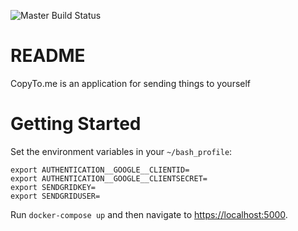![Master Build Status](https://img.shields.io/badge/dynamic/json?color=blue&label=Build%20Status&query=%24%5B0%5D.state&url=https%3A%2F%2Fapi.github.com%2Frepos%2Fsilleknarf%2Fcopyto.me%2Fstatuses%2Fmaster)

README
======

CopyTo.me is an application for sending things to yourself

Getting Started
===============

Set the environment variables in your `~/bash_profile`:

    export AUTHENTICATION__GOOGLE__CLIENTID=
    export AUTHENTICATION__GOOGLE__CLIENTSECRET=
    export SENDGRIDKEY=
    export SENDGRIDUSER=

Run `docker-compose up` and then navigate to [https://localhost:5000](https://localhost:5000).
